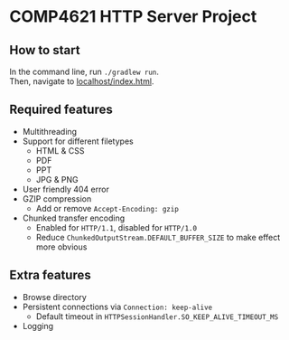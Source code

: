# COMP4621 HTTP Server Project
## How to start
In the command line, run `./gradlew run`.  
Then, navigate to [localhost/index.html](http://localhost/index.html).
## Required features
* Multithreading
* Support for different filetypes
    * HTML & CSS
    * PDF
    * PPT
    * JPG & PNG
* User friendly 404 error
* GZIP compression
    * Add or remove `Accept-Encoding: gzip`
* Chunked transfer encoding
    * Enabled for `HTTP/1.1`, disabled for `HTTP/1.0`
    * Reduce `ChunkedOutputStream.DEFAULT_BUFFER_SIZE` to make effect more obvious

## Extra features
* Browse directory
* Persistent connections via `Connection: keep-alive`
    * Default timeout in `HTTPSessionHandler.SO_KEEP_ALIVE_TIMEOUT_MS`
* Logging

